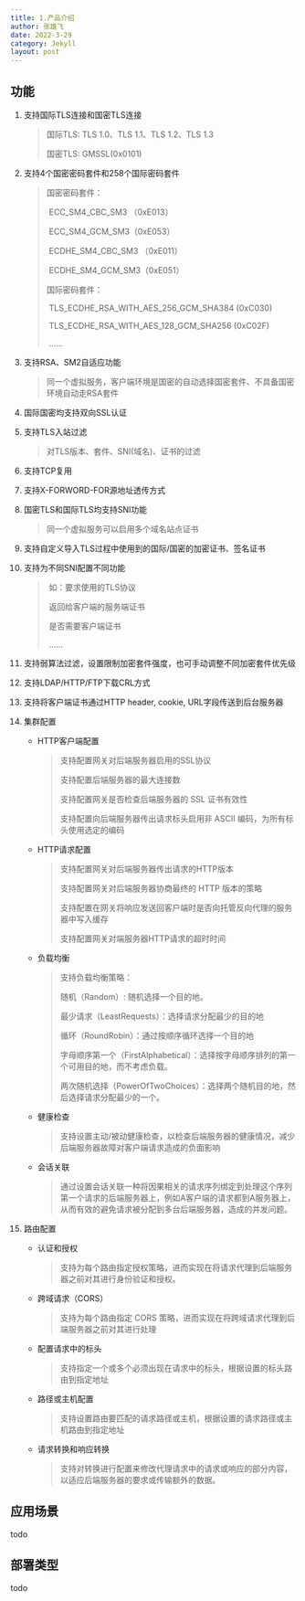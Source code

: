 ```yaml
---
title: 1.产品介绍
author: 张雄飞
date: 2022-3-29
category: Jekyll
layout: post
---
```


## 功能

1. 支持国际TLS连接和国密TLS连接

   > 国际TLS: TLS 1.0、TLS 1.1、TLS 1.2、TLS 1.3
   >
   > 国密TLS: GMSSL(0x0101)

2. 支持4个国密密码套件和258个国际密码套件

   > 国密密码套件：
   >
   > ​					ECC_SM4_CBC_SM3 （0xE013）
   >
   > ​					ECC_SM4_GCM_SM3（0xE053）
   >
   > ​					ECDHE_SM4_CBC_SM3 （0xE011）
   >
   > ​					ECDHE_SM4_GCM_SM3（0xE051）
   >
   > 国际密码套件：
   >
   > ​					TLS_ECDHE_RSA_WITH_AES_256_GCM_SHA384 (0xC030)
   >
   > ​					TLS_ECDHE_RSA_WITH_AES_128_GCM_SHA256 (0xC02F)
   >
   > ​					......

3. 支持RSA、SM2自适应功能

   > 同一个虚拟服务，客户端环境是国密的自动选择国密套件、不具备国密环境自动走RSA套件

4. 国际国密均支持双向SSL认证

5. 支持TLS入站过滤

   > 对TLS版本、套件、SNI(域名)、证书的过滤

6. 支持TCP复用

7. 支持X-FORWORD-FOR源地址透传方式

8. 国密TLS和国际TLS均支持SNI功能

   > 同一个虚拟服务可以启用多个域名站点证书

9. 支持自定义导入TLS过程中使用到的国际/国密的加密证书、签名证书

10. 支持为不同SNI配置不同功能

    > ​	如：要求使用的TLS协议
    >
    > ​			返回给客户端的服务端证书
    >
    > ​			是否需要客户端证书
    >
    > ​			......

11. 支持弱算法过滤，设置限制加密套件强度，也可手动调整不同加密套件优先级

12. 支持LDAP/HTTP/FTP下载CRL方式

13. 支持将客户端证书通过HTTP header, cookie, URL字段传送到后台服务器

14. 集群配置

    * HTTP客户端配置

      > 支持配置网关对后端服务器启用的SSL协议
      >
      > 支持配置后端服务器的最大连接数
      >
      > 支持配置网关是否检查后端服务器的 SSL 证书有效性
      >
      > 支持配置向后端服务器传出请求标头启用非 ASCII 编码，为所有标头使用选定的编码

    * HTTP请求配置

      > 支持配置网关对后端服务器传出请求的HTTP版本
      >
      > 支持配置网关对后端服务器协商最终的 HTTP 版本的策略
      >
      > 支持配置在网关将响应发送回客户端时是否向托管反向代理的服务器中写入缓存
      >
      > 支持配置网关对端服务器HTTP请求的超时时间

    * 负载均衡

      > 支持负载均衡策略：
      >
      > 随机（Random）: 随机选择一个目的地。
      >
      > 最少请求（LeastRequests）：选择请求分配最少的目的地
      >
      > 循环（RoundRobin）：通过按顺序循环选择一个目的地
      >
      > 字母顺序第一个（FirstAlphabetical）：选择按字母顺序排列的第一个可用目的地，而不考虑负载。
      >
      > 两次随机选择（PowerOfTwoChoices）：选择两个随机目的地，然后选择请求分配最少的一个。

    * 健康检查

      > 支持设置主动/被动健康检查，以检查后端服务器的健康情况，减少后端服务器故障对客户端请求造成的负面影响

    * 会话关联

      > 通过设置会话关联一种将因果相关的请求序列绑定到处理这个序列第一个请求的后端服务器上，例如A客户端的请求都到A服务器上，从而有效的避免请求被分配到多台后端服务器，造成的并发问题。

15. 路由配置

    * 认证和授权

      > 支持为每个路由指定授权策略，进而实现在将请求代理到后端服务器之前对其进行身份验证和授权。

    * 跨域请求（CORS）

      > 支持为每个路由指定 CORS 策略，进而实现在将跨域请求代理到后端服务器之前对其进行处理

    * 配置请求中的标头

      > 支持指定一个或多个必须出现在请求中的标头，根据设置的标头路由到指定地址

    * 路径或主机配置

      > 支持设置路由要匹配的请求路径或主机，根据设置的请求路径或主机路由到指定地址

    * 请求转换和响应转换

      > 支持对转换进行配置来修改代理请求中的请求或响应的部分内容，以适应后端服务器的要求或传输额外的数据。

## 应用场景

todo

## 部署类型

todo

